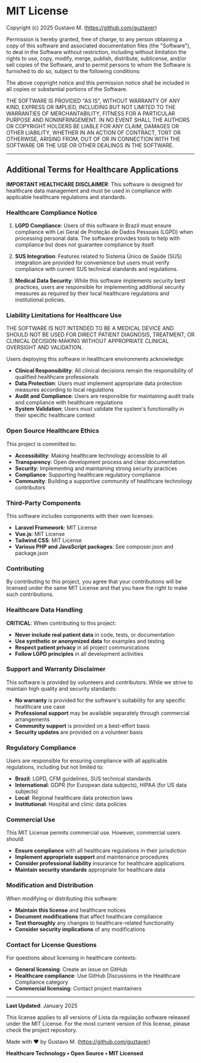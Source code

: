 # MIT License

Copyright (c) 2025 Gustavo M. (https://github.com/guztaver)

Permission is hereby granted, free of charge, to any person obtaining a copy
of this software and associated documentation files (the "Software"), to deal
in the Software without restriction, including without limitation the rights
to use, copy, modify, merge, publish, distribute, sublicense, and/or sell
copies of the Software, and to permit persons to whom the Software is
furnished to do so, subject to the following conditions:

The above copyright notice and this permission notice shall be included in all
copies or substantial portions of the Software.

THE SOFTWARE IS PROVIDED "AS IS", WITHOUT WARRANTY OF ANY KIND, EXPRESS OR
IMPLIED, INCLUDING BUT NOT LIMITED TO THE WARRANTIES OF MERCHANTABILITY,
FITNESS FOR A PARTICULAR PURPOSE AND NONINFRINGEMENT. IN NO EVENT SHALL THE
AUTHORS OR COPYRIGHT HOLDERS BE LIABLE FOR ANY CLAIM, DAMAGES OR OTHER
LIABILITY, WHETHER IN AN ACTION OF CONTRACT, TORT OR OTHERWISE, ARISING FROM,
OUT OF OR IN CONNECTION WITH THE SOFTWARE OR THE USE OR OTHER DEALINGS IN THE
SOFTWARE.

---

## Additional Terms for Healthcare Applications

**IMPORTANT HEALTHCARE DISCLAIMER**: This software is designed for healthcare
data management and must be used in compliance with applicable healthcare
regulations and standards.

### Healthcare Compliance Notice

1. **LGPD Compliance**: Users of this software in Brazil must ensure compliance
   with Lei Geral de Proteção de Dados Pessoais (LGPD) when processing personal
   data. The software provides tools to help with compliance but does not
   guarantee compliance by itself.

2. **SUS Integration**: Features related to Sistema Único de Saúde (SUS)
   integration are provided for convenience but users must verify compliance
   with current SUS technical standards and regulations.

3. **Medical Data Security**: While this software implements security best
   practices, users are responsible for implementing additional security
   measures as required by their local healthcare regulations and institutional
   policies.

### Liability Limitations for Healthcare Use

THE SOFTWARE IS NOT INTENDED TO BE A MEDICAL DEVICE AND SHOULD NOT BE USED
FOR DIRECT PATIENT DIAGNOSIS, TREATMENT, OR CLINICAL DECISION-MAKING WITHOUT
APPROPRIATE CLINICAL OVERSIGHT AND VALIDATION.

Users deploying this software in healthcare environments acknowledge:

- **Clinical Responsibility**: All clinical decisions remain the responsibility
  of qualified healthcare professionals
- **Data Protection**: Users must implement appropriate data protection measures
  according to local regulations
- **Audit and Compliance**: Users are responsible for maintaining audit trails
  and compliance with healthcare regulations
- **System Validation**: Users must validate the system's functionality in their
  specific healthcare context

### Open Source Healthcare Ethics

This project is committed to:

- **Accessibility**: Making healthcare technology accessible to all
- **Transparency**: Open development process and clear documentation
- **Security**: Implementing and maintaining strong security practices
- **Compliance**: Supporting healthcare regulatory compliance
- **Community**: Building a supportive community of healthcare technology contributors

### Third-Party Components

This software includes components with their own licenses:

- **Laravel Framework**: MIT License
- **Vue.js**: MIT License
- **Tailwind CSS**: MIT License
- **Various PHP and JavaScript packages**: See composer.json and package.json

### Contributing

By contributing to this project, you agree that your contributions will be
licensed under the same MIT License and that you have the right to make such
contributions.

### Healthcare Data Handling

**CRITICAL**: When contributing to this project:

- **Never include real patient data** in code, tests, or documentation
- **Use synthetic or anonymized data** for examples and testing
- **Respect patient privacy** in all project communications
- **Follow LGPD principles** in all development activities

### Support and Warranty Disclaimer

This software is provided by volunteers and contributors. While we strive to
maintain high quality and security standards:

- **No warranty** is provided for the software's suitability for any specific
  healthcare use case
- **Professional support** may be available separately through commercial arrangements
- **Community support** is provided on a best-effort basis
- **Security updates** are provided on a volunteer basis

### Regulatory Compliance

Users are responsible for ensuring compliance with all applicable regulations,
including but not limited to:

- **Brazil**: LGPD, CFM guidelines, SUS technical standards
- **International**: GDPR (for European data subjects), HIPAA (for US data subjects)
- **Local**: Regional healthcare data protection laws
- **Institutional**: Hospital and clinic data policies

### Commercial Use

This MIT License permits commercial use. However, commercial users should:

- **Ensure compliance** with all healthcare regulations in their jurisdiction
- **Implement appropriate support** and maintenance procedures
- **Consider professional liability** insurance for healthcare applications
- **Maintain security standards** appropriate for healthcare data

### Modification and Distribution

When modifying or distributing this software:

- **Maintain this license** and healthcare notices
- **Document modifications** that affect healthcare compliance
- **Test thoroughly** any changes to healthcare-related functionality
- **Consider security implications** of any modifications

### Contact for License Questions

For questions about licensing in healthcare contexts:
- **General licensing**: Create an issue on GitHub
- **Healthcare compliance**: Use GitHub Discussions in the Healthcare Compliance category
- **Commercial licensing**: Contact project maintainers

---

**Last Updated**: January 2025

This license applies to all versions of Lista da regulação software released under
the MIT License. For the most current version of this license, please check
the project repository.

Made with ❤️ by Gustavo M. (https://github.com/guztaver)

**Healthcare Technology • Open Source • MIT Licensed**